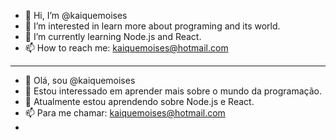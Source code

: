 - 👋 Hi, I’m @kaiquemoises
- 👀 I’m interested in learn more about programing and its world.
- 🌱 I’m currently learning Node.js and React.
- 📫 How to reach me: kaiquemoises@hotmail.com

----------------------------------------------------------------------
- 👋 Olá, sou @kaiquemoises
- 👀 Estou interessado em aprender mais sobre o mundo da programação.
- 🌱 Atualmente estou aprendendo sobre Node.js e React.
- 📫 Para me chamar: kaiquemoises@hotmail.com
- 
<!---
kaiquemoises/kaiquemoises is a ✨ special ✨ repository because its `README.md` (this file) appears on your GitHub profile.
You can click the Preview link to take a look at your changes.
--->
